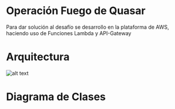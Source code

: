 # Operación Fuego de Quasar

Para dar solución al desafío se desarrollo en la plataforma de AWS, haciendo uso de Funciones Lambda y API-Gateway

# Arquitectura

![alt text](https://arnoldgalovics.com/wp-content/uploads/2021/03/api_gw_lambda_java11_aws_architecture.png)

# Diagrama de Clases

